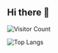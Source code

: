 ## Hi there 👋
![Visitor Count](https://p3-juejin.byteimg.com/tos-cn-i-k3u1fbpfcp/4ac595079b3e495c81bbd930d93f5861~tplv-k3u1fbpfcp-zoom-1.image)

![Top Langs](https://github-readme-stats.vercel.app/api/top-langs/?username=all-smile&layout=compact&theme=tokyonight)


<!--
![Anurag's GitHub stats](https://github-readme-stats.vercel.app/api?username=Jack-Chen-Hi)

<!--
**Jack-Chen-Hi/Jack-Chen-Hi** is a ✨ _special_ ✨ repository because its `README.md` (this file) appears on your GitHub profile.

Here are some ideas to get you started:

- 🔭 I’m currently working on ...
- 🌱 I’m currently learning ...
- 👯 I’m looking to collaborate on ...
- 🤔 I’m looking for help with ...
- 💬 Ask me about ...
- 📫 How to reach me: ...
- 😄 Pronouns: ...
- ⚡ Fun fact: ...
-->
